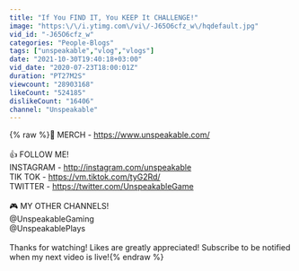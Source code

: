 ```yaml
---
title: "If You FIND IT, You KEEP It CHALLENGE!"
image: "https:\/\/i.ytimg.com\/vi\/-J65O6cfz_w\/hqdefault.jpg"
vid_id: "-J65O6cfz_w"
categories: "People-Blogs"
tags: ["unspeakable","vlog","vlogs"]
date: "2021-10-30T19:40:18+03:00"
vid_date: "2020-07-23T18:00:01Z"
duration: "PT27M2S"
viewcount: "28903168"
likeCount: "524185"
dislikeCount: "16406"
channel: "Unspeakable"
---
```

{% raw %}👚 MERCH - <a rel="nofollow" target="blank" href="https://www.unspeakable.com/">https://www.unspeakable.com/</a><br /><br />👍 FOLLOW ME! <br />INSTAGRAM - <a rel="nofollow" target="blank" href="http://instagram.com/unspeakable">http://instagram.com/unspeakable</a><br />TIK TOK -  <a rel="nofollow" target="blank" href="https://vm.tiktok.com/tyG2Rd/">https://vm.tiktok.com/tyG2Rd/</a><br />TWITTER - <a rel="nofollow" target="blank" href="https://twitter.com/UnspeakableGame">https://twitter.com/UnspeakableGame</a><br /><br />🎮 MY OTHER CHANNELS! <br />@UnspeakableGaming <br />@UnspeakablePlays<br /><br />Thanks for watching! Likes are greatly appreciated! Subscribe to be notified when my next video is live!{% endraw %}
